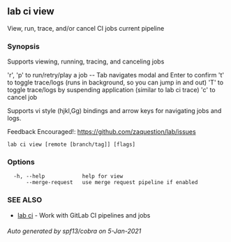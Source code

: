 ## lab ci view

View, run, trace, and/or cancel CI jobs current pipeline

### Synopsis

Supports viewing, running, tracing, and canceling jobs

'r', 'p' to run/retry/play a job -- Tab navigates modal and Enter to confirm
't' to toggle trace/logs (runs in background, so you can jump in and out)
'T' to toggle trace/logs by suspending application (similar to lab ci trace)
'c' to cancel job

Supports vi style (hjkl,Gg) bindings and arrow keys for navigating jobs and logs.

Feedback Encouraged!: https://github.com/zaquestion/lab/issues

```
lab ci view [remote [branch/tag]] [flags]
```

### Options

```
  -h, --help            help for view
      --merge-request   use merge request pipeline if enabled
```

### SEE ALSO

* [lab ci](lab_ci.md)	 - Work with GitLab CI pipelines and jobs

###### Auto generated by spf13/cobra on 5-Jan-2021
